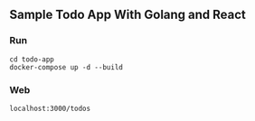 ## Sample Todo App With Golang and React


### Run
```
cd todo-app
docker-compose up -d --build
```

### Web
```
localhost:3000/todos
```